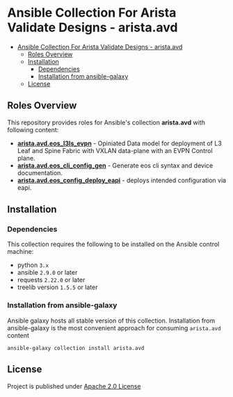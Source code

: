 # Ansible Collection For Arista Validate Designs - arista.avd

- [Ansible Collection For Arista Validate Designs - arista.avd](#ansible-collection-for-arista-validate-designs---aristaavd)
  - [Roles Overview](#roles-overview)
  - [Installation](#installation)
    - [Dependencies](#dependencies)
    - [Installation from ansible-galaxy](#installation-from-ansible-galaxy)
  - [License](#license)

## Roles Overview

This repository provides roles for Ansible's collection __arista.avd__ with following content:

- [__arista.avd.eos_l3ls_evpn__](roles/eos_l3ls_evpn/README.md) - Opiniated Data model for deployment of L3 Leaf and Spine Fabric with VXLAN data-plane with an EVPN Control plane.
- [__arista.avd.eos_cli_config_gen__](roles/eos_cli_config_gen/README.md) - Generate eos cli syntax and device documentation.
- [__arista.avd.eos_config_deploy_eapi__](roles/eos_config_deploy_eapi/README.md) - deploys intended configuration via eapi.

## Installation

### Dependencies

This collection requires the following to be installed on the Ansible control machine:

- python `3.x`
- ansible  `2.9.0` or later
- requests `2.22.0` or later
- treelib version `1.5.5` or later

### Installation from ansible-galaxy

Ansible galaxy hosts all stable version of this collection. Installation from ansible-galaxy is the most convenient approach for consuming `arista.avd` content

```shell
ansible-galaxy collection install arista.avd
```

## License

Project is published under [Apache 2.0 License](../../../LICENSE)